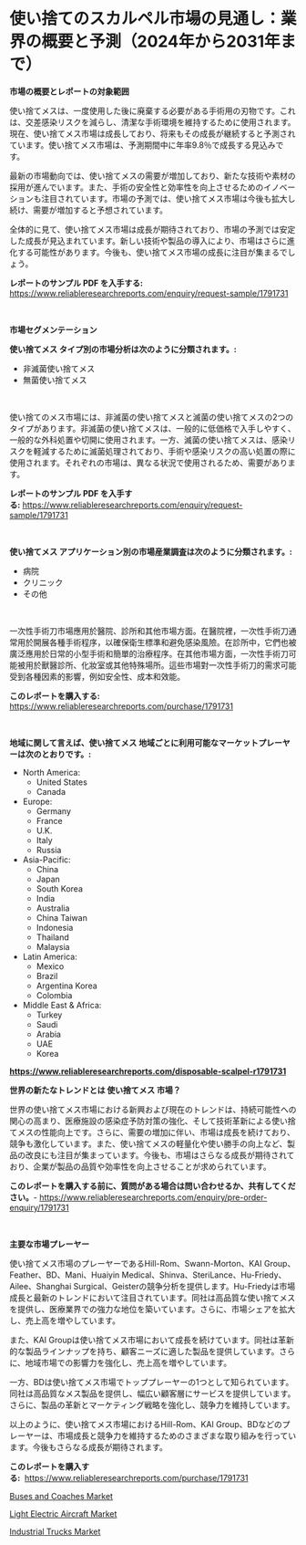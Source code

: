 <p><h1>使い捨てのスカルペル市場の見通し：業界の概要と予測（2024年から2031年まで）</h1></p><p><strong>市場の概要とレポートの対象範囲</strong></p>
<p><p>使い捨てメスは、一度使用した後に廃棄する必要がある手術用の刃物です。これは、交差感染リスクを減らし、清潔な手術環境を維持するために使用されます。現在、使い捨てメス市場は成長しており、将来もその成長が継続すると予測されています。使い捨てメス市場は、予測期間中に年率9.8％で成長する見込みです。</p><p>最新の市場動向では、使い捨てメスの需要が増加しており、新たな技術や素材の採用が進んでいます。また、手術の安全性と効率性を向上させるためのイノベーションも注目されています。市場の予測では、使い捨てメス市場は今後も拡大し続け、需要が増加すると予想されています。</p><p>全体的に見て、使い捨てメス市場は成長が期待されており、市場の予測では安定した成長が見込まれています。新しい技術や製品の導入により、市場はさらに進化する可能性があります。今後も、使い捨てメス市場の成長に注目が集まるでしょう。</p></p>
<p><strong>レポートのサンプル PDF を入手する:</strong> <a href="https://www.reliableresearchreports.com/enquiry/request-sample/1791731">https://www.reliableresearchreports.com/enquiry/request-sample/1791731</a></p>
<p>&nbsp;</p>
<p><strong>市場セグメンテーション</strong></p>
<p><strong>使い捨てメス タイプ別の市場分析は次のように分類されます。:</strong></p>
<p><ul><li>非滅菌使い捨てメス</li><li>無菌使い捨てメス</li></ul></p>
<p>&nbsp;</p>
<p><p>使い捨てのメス市場には、非滅菌の使い捨てメスと滅菌の使い捨てメスの2つのタイプがあります。非滅菌の使い捨てメスは、一般的に低価格で入手しやすく、一般的な外科処置や切開に使用されます。一方、滅菌の使い捨てメスは、感染リスクを軽減するために滅菌処理されており、手術や感染リスクの高い処置の際に使用されます。それぞれの市場は、異なる状況で使用されるため、需要があります。</p></p>
<p><strong>レポートのサンプル PDF を入手する:</strong>&nbsp;<a href="https://www.reliableresearchreports.com/enquiry/request-sample/1791731">https://www.reliableresearchreports.com/enquiry/request-sample/1791731</a></p>
<p>&nbsp;</p>
<p><strong> 使い捨てメス アプリケーション別の市場産業調査は次のように分類されます。:</strong></p>
<p><ul><li>病院</li><li>クリニック</li><li>その他</li></ul></p>
<p>&nbsp;</p>
<p><p>一次性手術刀市場應用於醫院、診所和其他市場方面。在醫院裡，一次性手術刀通常用於開展各種手術程序，以確保衛生標準和避免感染風險。在診所中，它們也被廣泛應用於日常的小型手術和簡單的治療程序。在其他市場方面，一次性手術刀可能被用於獸醫診所、化妝室或其他特殊場所。這些市場對一次性手術刀的需求可能受到各種因素的影響，例如安全性、成本和效能。</p></p>
<p><strong>このレポートを購入する:</strong>&nbsp; <a href="https://www.reliableresearchreports.com/purchase/1791731">https://www.reliableresearchreports.com/purchase/1791731</a></p>
<p>&nbsp;</p>
<p><strong>地域に関して言えば、使い捨てメス 地域ごとに利用可能なマーケットプレーヤーは次のとおりです。:</strong></p>
<p><ul>
    <li>
        North America:
        <ul>
            <li>United States</li>
            <li>Canada</li>
        </ul>
    </li>
    <li>
        Europe:
        <ul>
            <li>Germany</li>
            <li>France</li>
            <li>U.K.</li>
            <li>Italy</li>
            <li>Russia</li>
        </ul>
    </li>
    <li>
        Asia-Pacific:
        <ul>
            <li>China</li>
            <li>Japan</li>
            <li>South Korea</li>
            <li>India</li>
            <li>Australia</li>
            <li>China Taiwan</li>
            <li>Indonesia</li>
            <li>Thailand</li>
            <li>Malaysia</li>
        </ul>
    </li>
    <li>
        Latin America:
        <ul>
            <li>Mexico</li>
            <li>Brazil</li>
            <li>Argentina Korea</li>
            <li>Colombia</li>
        </ul>
    </li>
    <li>
        Middle East & Africa:
        <ul>
            <li>Turkey</li>
            <li>Saudi</li>
            <li>Arabia</li>
            <li>UAE</li>
            <li>Korea</li>
        </ul>
    </li>
    </ul></p>
<p><strong><a href="https://www.reliableresearchreports.com/disposable-scalpel-r1791731">https://www.reliableresearchreports.com/disposable-scalpel-r1791731</a></strong>&nbsp;</p>
<p><strong>世界の新たなトレンドとは 使い捨てメス 市場？</strong></p>
<p><p>世界の使い捨てメス市場における新興および現在のトレンドは、持続可能性への関心の高まり、医療施設の感染症予防対策の強化、そして技術革新による使い捨てメスの性能向上です。さらに、需要の増加に伴い、市場は成長を続けており、競争も激化しています。また、使い捨てメスの軽量化や使い勝手の向上など、製品の改良にも注目が集まっています。今後も、市場はさらなる成長が期待されており、企業が製品の品質や効率性を向上させることが求められています。</p></p>
<p><strong>このレポートを購入する前に、質問がある場合は問い合わせるか、共有してください。</strong>- <a href="https://www.reliableresearchreports.com/enquiry/pre-order-enquiry/1791731">https://www.reliableresearchreports.com/enquiry/pre-order-enquiry/1791731</a></p>
<p>&nbsp;</p>
<p><strong>主要な市場プレーヤー</strong></p>
<p><p>使い捨てメス市場のプレーヤーであるHill-Rom、Swann-Morton、KAI Group、Feather、BD、Mani、Huaiyin Medical、Shinva、SteriLance、Hu-Friedy、Ailee、Shanghai Surgical、Geisterの競争分析を提供します。Hu-Friedyは市場成長と最新のトレンドにおいて注目されています。同社は高品質な使い捨てメスを提供し、医療業界での強力な地位を築いています。さらに、市場シェアを拡大し、売上高を増やしています。</p><p>また、KAI Groupは使い捨てメス市場において成長を続けています。同社は革新的な製品ラインナップを持ち、顧客ニーズに適した製品を提供しています。さらに、地域市場での影響力を強化し、売上高を増やしています。</p><p>一方、BDは使い捨てメス市場でトッププレーヤーの1つとして知られています。同社は高品質なメス製品を提供し、幅広い顧客層にサービスを提供しています。さらに、製品の革新とマーケティング戦略を強化し、競争力を維持しています。</p><p>以上のように、使い捨てメス市場におけるHill-Rom、KAI Group、BDなどのプレーヤーは、市場成長と競争力を維持するためのさまざまな取り組みを行っています。今後もさらなる成長が期待されます。</p></p>
<p><strong>このレポートを購入する:</strong>&nbsp;&nbsp;<a href="https://www.reliableresearchreports.com/purchase/1791731">https://www.reliableresearchreports.com/purchase/1791731</a></p>
<p><p><a href="https://www.linkedin.com/pulse/buses-coaches-market-provides-comprehensive-analysis-including-zvgof?trackingId=AwzXfPEQtquQuA3te9VZ9w%3D%3D">Buses and Coaches Market</a></p><p><a href="https://www.linkedin.com/pulse/light-electric-aircraft-market-goal-estimating-size-future-growth-ktraf?trackingId=3WsiDoiQwzbjdXVCpJOtHw%3D%3D">Light Electric Aircraft Market</a></p><p><a href="https://www.linkedin.com/pulse/industrial-trucks-market-research-report-forecasted-period-ktokf?trackingId=j%2BZ%2FMApGNwFFkcoGbp7OfQ%3D%3D">Industrial Trucks Market</a></p></p>